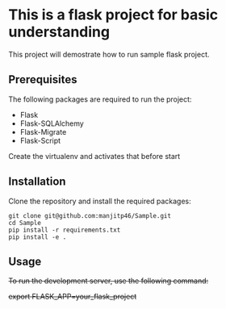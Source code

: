 # This is a flask project for basic understanding

This project will demostrate how to run sample flask project.

## Prerequisites

The following packages are required to run the project:

- Flask
- Flask-SQLAlchemy
- Flask-Migrate
- Flask-Script

Create the virtualenv and activates that before start

## Installation

Clone the repository and install the required packages:
```
git clone git@github.com:manjitp46/Sample.git
cd Sample
pip install -r requirements.txt
pip install -e .
```
## Usage

~~To run the development server, use the following command:~~

~~export FLASK_APP=your_flask_project~~

